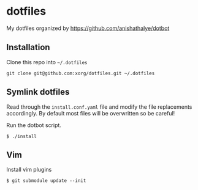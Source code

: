 dotfiles
========

My dotfiles organized by https://github.com/anishathalye/dotbot

Installation
-----------
Clone this repo into `~/.dotfiles`
```
git clone git@github.com:xorg/dotfiles.git ~/.dotfiles
```

Symlink dotfiles
----------------
Read through the `install.conf.yaml` file and modify the file replacements accordingly. 
By default most files will be overwritten so be careful!

Run the dotbot script.
```  
$ ./install
```

Vim
-----

Install vim plugins
```
$ git submodule update --init
```
